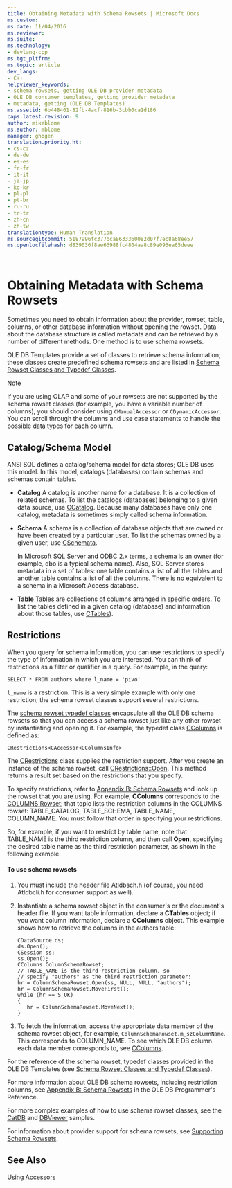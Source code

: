 ```yaml
---
title: Obtaining Metadata with Schema Rowsets | Microsoft Docs
ms.custom: 
ms.date: 11/04/2016
ms.reviewer: 
ms.suite: 
ms.technology:
- devlang-cpp
ms.tgt_pltfrm: 
ms.topic: article
dev_langs:
- C++
helpviewer_keywords:
- schema rowsets, getting OLE DB provider metadata
- OLE DB consumer templates, getting provider metadata
- metadata, getting (OLE DB Templates)
ms.assetid: 6b448461-82fb-4acf-816b-3cbb0ca1d186
caps.latest.revision: 9
author: mikeblome
ms.author: mblome
manager: ghogen
translation.priority.ht:
- cs-cz
- de-de
- es-es
- fr-fr
- it-it
- ja-jp
- ko-kr
- pl-pl
- pt-br
- ru-ru
- tr-tr
- zh-cn
- zh-tw
translationtype: Human Translation
ms.sourcegitcommit: 5187996fc377bca8633360082d07f7ec8a68ee57
ms.openlocfilehash: d839036f8ae66988fc4804aa8c89e093ea65deee

---
```

# Obtaining Metadata with Schema Rowsets
Sometimes you need to obtain information about the provider, rowset, table, columns, or other database information without opening the rowset. Data about the database structure is called metadata and can be retrieved by a number of different methods. One method is to use schema rowsets.  
  
 OLE DB Templates provide a set of classes to retrieve schema information; these classes create predefined schema rowsets and are listed in [Schema Rowset Classes and Typedef Classes](../../data/oledb/schema-rowset-classes-and-typedef-classes.md).  
  
> [!NOTE]
>  If you are using OLAP and some of your rowsets are not supported by the schema rowset classes (for example, you have a variable number of columns), you should consider using `CManualAccessor` or `CDynamicAccessor`. You can scroll through the columns and use case statements to handle the possible data types for each column.  
  
## Catalog/Schema Model  
 ANSI SQL defines a catalog/schema model for data stores; OLE DB uses this model. In this model, catalogs (databases) contain schemas and schemas contain tables.  
  
-   **Catalog** A catalog is another name for a database. It is a collection of related schemas. To list the catalogs (databases) belonging to a given data source, use [CCatalog](../../data/oledb/ccatalogs-ccataloginfo.md). Because many databases have only one catalog, metadata is sometimes simply called schema information.  
  
-   **Schema** A schema is a collection of database objects that are owned or have been created by a particular user. To list the schemas owned by a given user, use [CSchemata](../../data/oledb/cschemata-cschematainfo.md).  
  
     In Microsoft SQL Server and ODBC 2.x terms, a schema is an owner (for example, dbo is a typical schema name). Also, SQL Server stores metadata in a set of tables: one table contains a list of all the tables and another table contains a list of all the columns. There is no equivalent to a schema in a Microsoft Access database.  
  
-   **Table** Tables are collections of columns arranged in specific orders. To list the tables defined in a given catalog (database) and information about those tables, use [CTables](../../data/oledb/ctables-ctableinfo.md)).  
  
## Restrictions  
 When you query for schema information, you can use restrictions to specify the type of information in which you are interested. You can think of restrictions as a filter or qualifier in a query. For example, in the query:  
  
```  
SELECT * FROM authors where l_name = 'pivo'  
```  
  
 `l_name` is a restriction. This is a very simple example with only one restriction; the schema rowset classes support several restrictions.  
  
 The [schema rowset typedef classes](../../data/oledb/schema-rowset-classes-and-typedef-classes.md) encapsulate all the OLE DB schema rowsets so that you can access a schema rowset just like any other rowset by instantiating and opening it. For example, the typedef class [CColumns](../../data/oledb/ccolumns-ccolumnsinfo.md) is defined as:  
  
```  
CRestrictions<CAccessor<CColumnsInfo>  
```  
  
 The [CRestrictions](../../data/oledb/crestrictions-class.md) class supplies the restriction support. After you create an instance of the schema rowset, call [CRestrictions::Open](../../data/oledb/crestrictions-open.md). This method returns a result set based on the restrictions that you specify.  
  
 To specify restrictions, refer to [Appendix B: Schema Rowsets](http://go.microsoft.com/fwlink/?linkid=64681) and look up the rowset that you are using. For example, **CColumns** corresponds to the [COLUMNS Rowset](http://go.microsoft.com/fwlink/?linkid=64682); that topic lists the restriction columns in the COLUMNS rowset: TABLE_CATALOG, TABLE_SCHEMA, TABLE_NAME, COLUMN_NAME. You must follow that order in specifying your restrictions.  
  
 So, for example, if you want to restrict by table name, note that TABLE_NAME is the third restriction column, and then call **Open**, specifying the desired table name as the third restriction parameter, as shown in the following example.  
  
#### To use schema rowsets  
  
1.  You must include the header file Atldbsch.h (of course, you need Atldbcli.h for consumer support as well).  
  
2.  Instantiate a schema rowset object in the consumer's or the document's header file. If you want table information, declare a **CTables** object; if you want column information, declare a **CColumns** object. This example shows how to retrieve the columns in the authors table:  
  
    ```  
    CDataSource ds;  
    ds.Open();  
    CSession ss;  
    ss.Open();  
    CColumns ColumnSchemaRowset;  
    // TABLE_NAME is the third restriction column, so  
    // specify "authors" as the third restriction parameter:  
    hr = ColumnSchemaRowset.Open(ss, NULL, NULL, "authors");  
    hr = ColumnSchemaRowset.MoveFirst();  
    while (hr == S_OK)  
    {  
       hr = ColumnSchemaRowset.MoveNext();  
    }  
    ```  
  
3.  To fetch the information, access the appropriate data member of the schema rowset object, for example, `ColumnSchemaRowset.m_szColumnName`. This corresponds to COLUMN_NAME. To see which OLE DB column each data member corresponds to, see [CColumns](../../data/oledb/ccolumns-ccolumnsinfo.md).  
  
 For the reference of the schema rowset, typedef classes provided in the OLE DB Templates (see [Schema Rowset Classes and Typedef Classes](../../data/oledb/schema-rowset-classes-and-typedef-classes.md)).  
  
 For more information about OLE DB schema rowsets, including restriction columns, see [Appendix B: Schema Rowsets](http://go.microsoft.com/fwlink/?linkid=64681) in the OLE DB Programmer's Reference.  
  
 For more complex examples of how to use schema rowset classes, see the [CatDB](http://msdn.microsoft.com/en-us/003d516b-2bf6-444e-8be5-4ebaa0b66046) and [DBViewer](http://msdn.microsoft.com/en-us/07620f99-c347-4d09-9ebc-2459e8049832) samples.  
  
 For information about provider support for schema rowsets, see [Supporting Schema Rowsets](../../data/oledb/supporting-schema-rowsets.md).  
  
## See Also  
 [Using Accessors](../../data/oledb/using-accessors.md)


<!--HONumber=Jan17_HO1-->


